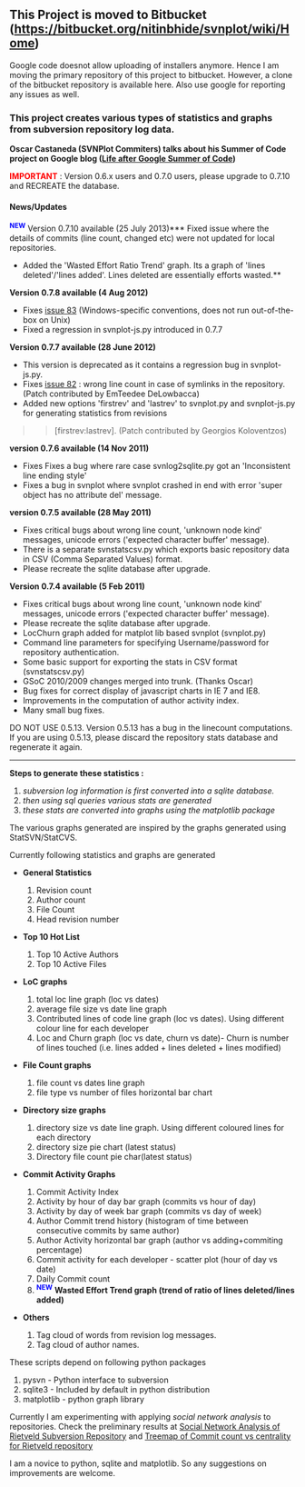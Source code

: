 ## This Project is moved to Bitbucket (https://bitbucket.org/nitinbhide/svnplot/wiki/Home) ##

Google code doesnot allow uploading of installers anymore. Hence I am moving the primary repository of this project to bitbucket. However, a clone of the bitbucket repository is available here. Also use google for reporting any issues as well.


### This project creates various types of statistics and graphs from subversion repository log data. ###

**Oscar Castaneda (SVNPlot Commiters) talks about his Summer of Code project on Google blog ([Life after Google Summer of Code](http://google-opensource.blogspot.com/2010/11/life-after-google-summer-of-code.html))**

<font color='red'><b>IMPORTANT</b></font> : Version 0.6.x users and 0.7.0 users, please upgrade to 0.7.10 and RECREATE the database.

#### News/Updates ####
<font color='blue'><b><sup>NEW</sup></b></font> Version 0.7.10 available (25 July 2013)*** Fixed issue where the details of commits (line count, changed etc) were not updated for local repositories.
  * Added the 'Wasted Effort Ratio Trend' graph. Its a graph of 'lines deleted'/'lines added'. Lines deleted are essentially efforts wasted.**

**Version 0.7.8 available (4 Aug 2012)**
  * Fixes [issue 83](https://code.google.com/p/svnplot/issues/detail?id=83) (Windows-specific conventions, does not run out-of-the-box on Unix)
  * Fixed a regression in svnplot-js.py introduced in 0.7.7

**Version 0.7.7 available (28 June 2012)**
  * This version is deprecated as it contains a regression bug in svnplot-js.py.
  * Fixes [issue 82](https://code.google.com/p/svnplot/issues/detail?id=82) : wrong line count in case of symlinks in the repository. (Patch contributed by EmTeedee DeLowbacca)
  * Added new options 'firstrev' and 'lastrev' to svnplot.py and svnplot-js.py for generating statistics from revisions
> > [firstrev:lastrev].  (Patch contributed by Georgios Koloventzos)

**version 0.7.6 available (14 Nov 2011)**
  * Fixes Fixes a bug where rare case svnlog2sqlite.py got an 'Inconsistent line ending style'
  * Fixes a bug in svnplot where svnplot crashed in end with error 'super object has no attribute del' message.

**version 0.7.5 available (28 May 2011)**
  * Fixes critical bugs about wrong line count, 'unknown node kind' messages, unicode errors ('expected character buffer' message).
  * There is a separate svnstatscsv.py which exports basic repository data in CSV (Comma Separated Values) format.
  * Please recreate the sqlite database after upgrade.

**Version 0.7.4 available (5 Feb 2011)**
  * Fixes critical bugs about wrong line count, 'unknown node kind' messages, unicode errors ('expected character buffer' message).
  * Please recreate the sqlite database after upgrade.
  * LocChurn graph added for matplot lib based svnplot (svnplot.py)
  * Command line parameters for specifying Username/password  for repository authentication.
  * Some basic support for exporting the stats in CSV format (svnstatscsv.py)
  * GSoC 2010/2009 changes merged into trunk. (Thanks Oscar)
  * Bug fixes for correct display of javascript charts in IE 7 and IE8.
  * Improvements in the computation of author activity index.
  * Many small bug fixes.

DO NOT USE 0.5.13. Version 0.5.13 has a bug in the linecount computations. If you are using 0.5.13, please discard the repository stats database and regenerate it again.

---


**Steps to generate these statistics :**
  1. _subversion log information is first converted into a sqlite database._
  1. _then using sql queries various stats are generated_
  1. _these stats are converted into graphs using the matplotlib package_

The various graphs generated are inspired by the graphs generated using StatSVN/StatCVS.

Currently following statistics and graphs are generated
  * **General Statistics**
    1. Revision count
    1. Author count
    1. File Count
    1. Head revision number
  * **Top 10 Hot List**
    1. Top 10 Active Authors
    1. Top 10 Active Files
  * **LoC graphs**
    1. total loc line graph (loc vs dates)
    1. average file size vs date line graph
    1. Contributed lines of code line graph (loc vs dates). Using different colour line for each developer
    1. Loc and Churn graph (loc vs date, churn vs date)- Churn is number of lines touched (i.e. lines added + lines deleted + lines modified)
  * **File Count graphs**
    1. file count vs dates line graph
    1. file type vs number of files horizontal bar chart
  * **Directory size graphs**
    1. directory size vs date line graph. Using different coloured lines for each directory
    1. directory size pie chart (latest status)
    1. Directory file count pie char(latest status)

  * **Commit Activity Graphs**
    1. Commit Activity Index
    1. Activity by hour of day bar graph (commits vs hour of day)
    1. Activity by day of week bar graph (commits vs day of week)
    1. Author Commit trend history (histogram of time between consecutive commits by same author)
    1. Author Activity horizontal bar graph (author vs adding+commiting percentage)
    1. Commit activity for each developer - scatter plot (hour of day vs date)
    1. Daily Commit count
    1. <font color='blue'><b><sup>NEW</sup></b></font> **Wasted Effort Trend graph (trend of ratio of lines deleted/lines added)**

  * **Others**
    1. Tag cloud of words from revision log messages.
    1. Tag cloud of author names.

These scripts depend on following python packages

  1. pysvn - Python interface to subversion
  1. sqlite3 - Included by default in python distribution
  1. matplotlib - python graph library

Currently I am experimenting with applying _social network analysis_ to repositories. Check the preliminary results at [Social Network Analysis of Rietveld Subversion Repository](http://thinkingcraftsman.in/projects/sna_subversion/sna_subversion.htm) and [Treemap of Commit count vs centrality for Rietveld repository](http://svnplot.googlecode.com/svn/trunk/examples/centralitytreemap/centralitytreemap.htm)

I am a novice to python, sqlite and matplotlib. So any suggestions on improvements are welcome.